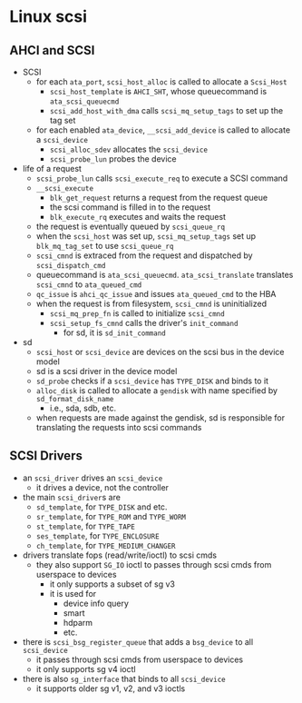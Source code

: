 Linux scsi
==========

## AHCI and SCSI

- SCSI
  - for each `ata_port`, `scsi_host_alloc` is called to allocate a `Scsi_Host`
    - `scsi_host_template` is `AHCI_SHT`, whose queuecommand is
      `ata_scsi_queuecmd`
    - `scsi_add_host_with_dma` calls `scsi_mq_setup_tags` to set up the tag
      set
  - for each enabled `ata_device`, `__scsi_add_device` is called to allocate a
    `scsi_device`
    - `scsi_alloc_sdev` allocates the `scsi_device`
    - `scsi_probe_lun` probes the device
- life of a request
  - `scsi_probe_lun` calls `scsi_execute_req` to execute a SCSI command
  - `__scsi_execute`
    - `blk_get_request` returns a request from the request queue
    - the scsi command is filled in to the request
    - `blk_execute_rq` executes and waits the request
  -  the request is eventually queued by `scsi_queue_rq`
    - when the `scsi_host` was set up, `scsi_mq_setup_tags` set up
      `blk_mq_tag_set` to use `scsi_queue_rq`
    - `scsi_cmnd` is extraced from the request and dispatched by
      `scsi_dispatch_cmd`
    - queuecommand is `ata_scsi_queuecmd`.  `ata_scsi_translate` translates
      `scsi_cmnd` to `ata_queued_cmd`
    - `qc_issue` is `ahci_qc_issue` and issues `ata_queued_cmd` to the HBA
  - when the request is from filesystem, `scsi_cmnd` is uninitialized
    - `scsi_mq_prep_fn` is called to initialize `scsi_cmnd`
    - `scsi_setup_fs_cmnd` calls the driver's `init_command`
      - for sd, it is `sd_init_command`
- sd
  - `scsi_host` or `scsi_device` are devices on the scsi bus in the device
    model
  - sd is a scsi driver in the device model
  - `sd_probe` checks if a `scsi_device` has `TYPE_DISK` and binds to it
  - `alloc_disk` is called to allocate a `gendisk` with name specified by
    `sd_format_disk_name`
    - i.e., sda, sdb, etc.
  - when requests are made against the gendisk, sd is responsible for
    translating the requests into scsi commands

## SCSI Drivers

- an `scsi_driver` drives an `scsi_device`
  - it drives a device, not the controller
- the main `scsi_driver`s are
  - `sd_template`, for `TYPE_DISK` and etc.
  - `sr_template`, for `TYPE_ROM` and `TYPE_WORM`
  - `st_template`, for `TYPE_TAPE`
  - `ses_template`, for `TYPE_ENCLOSURE`
  - `ch_template`, for `TYPE_MEDIUM_CHANGER`
- drivers translate fops (read/write/ioctl) to scsi cmds
  - they also support `SG_IO` ioctl to passes through scsi cmds from userspace
    to devices
    - it only supports a subset of sg v3
    - it is used for
      - device info query
      - smart
      - hdparm
      - etc.
- there is `scsi_bsg_register_queue` that adds a `bsg_device` to all
  `scsi_device`
  - it passes through scsi cmds from userspace to devices
  - it only supports sg v4 ioctl
- there is also `sg_interface` that binds to all `scsi_device`
  - it supports older sg v1, v2, and v3 ioctls
